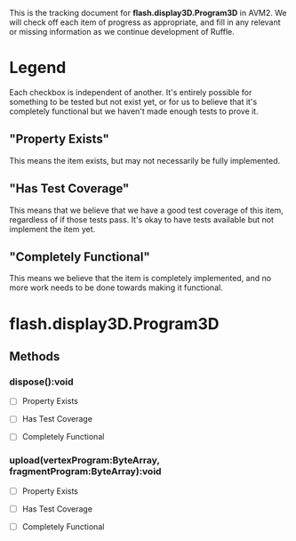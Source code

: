 This is the tracking document for **flash.display3D.Program3D** in AVM2. We will check off each item of progress as appropriate, and fill in any relevant or missing information as we continue development of Ruffle.
# Legend

Each checkbox is independent of another. It's entirely possible for something to be tested but not exist yet, or for us to believe that it's completely functional but we haven't made enough tests to prove it.
## "Property Exists"

This means the item exists, but may not necessarily be fully implemented.
## "Has Test Coverage"

This means that we believe that we have a good test coverage of this item, regardless of if those tests pass. It's okay to have tests available but not implement the item yet.
## "Completely Functional"

This means we believe that the item is completely implemented, and no more work needs to be done towards making it functional.
# flash.display3D.Program3D
## Methods
### dispose():void

* [ ] Property Exists

* [ ] Has Test Coverage

* [ ] Completely Functional


### upload(vertexProgram:ByteArray, fragmentProgram:ByteArray):void

* [ ] Property Exists

* [ ] Has Test Coverage

* [ ] Completely Functional